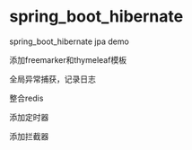 # spring_boot_hibernate
spring_boot_hibernate jpa demo

添加freemarker和thymeleaf模板

全局异常捕获，记录日志

整合redis

添加定时器

添加拦截器
